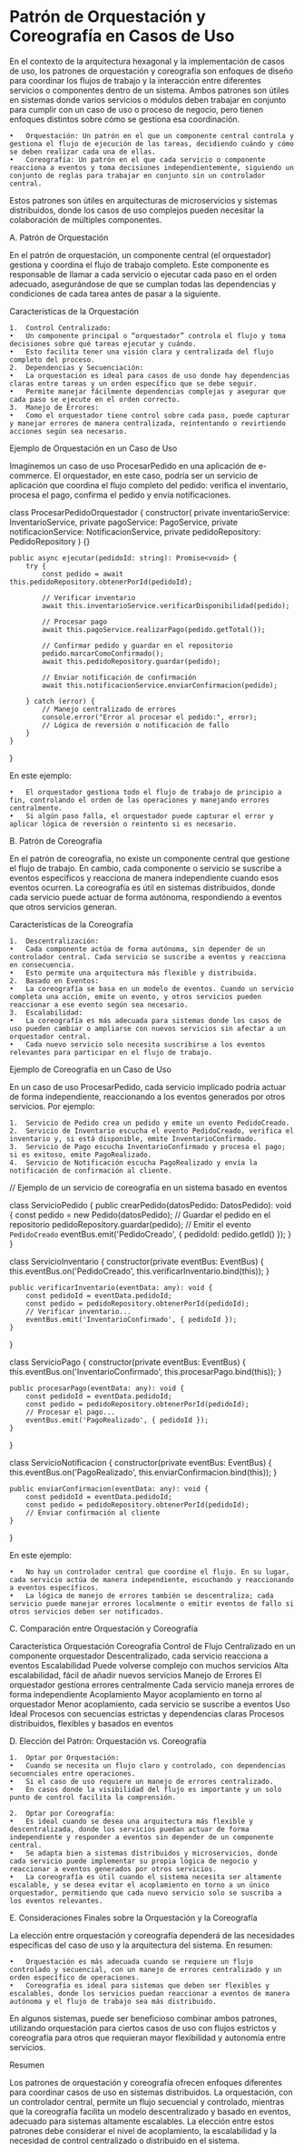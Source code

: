 # Patrón de Orquestación y Coreografía en Casos de Uso

En el contexto de la arquitectura hexagonal y la implementación de casos de uso, los patrones de orquestación y coreografía son enfoques de diseño para coordinar los flujos de trabajo y la interacción entre diferentes servicios o componentes dentro de un sistema. Ambos patrones son útiles en sistemas donde varios servicios o módulos deben trabajar en conjunto para cumplir con un caso de uso o proceso de negocio, pero tienen enfoques distintos sobre cómo se gestiona esa coordinación.

	•	Orquestación: Un patrón en el que un componente central controla y gestiona el flujo de ejecución de las tareas, decidiendo cuándo y cómo se deben realizar cada una de ellas.
	•	Coreografía: Un patrón en el que cada servicio o componente reacciona a eventos y toma decisiones independientemente, siguiendo un conjunto de reglas para trabajar en conjunto sin un controlador central.

Estos patrones son útiles en arquitecturas de microservicios y sistemas distribuidos, donde los casos de uso complejos pueden necesitar la colaboración de múltiples componentes.

A. Patrón de Orquestación

En el patrón de orquestación, un componente central (el orquestador) gestiona y coordina el flujo de trabajo completo. Este componente es responsable de llamar a cada servicio o ejecutar cada paso en el orden adecuado, asegurándose de que se cumplan todas las dependencias y condiciones de cada tarea antes de pasar a la siguiente.

Características de la Orquestación

	1.	Control Centralizado:
	•	Un componente principal o “orquestador” controla el flujo y toma decisiones sobre qué tareas ejecutar y cuándo.
	•	Esto facilita tener una visión clara y centralizada del flujo completo del proceso.
	2.	Dependencias y Secuenciación:
	•	La orquestación es ideal para casos de uso donde hay dependencias claras entre tareas y un orden específico que se debe seguir.
	•	Permite manejar fácilmente dependencias complejas y asegurar que cada paso se ejecute en el orden correcto.
	3.	Manejo de Errores:
	•	Como el orquestador tiene control sobre cada paso, puede capturar y manejar errores de manera centralizada, reintentando o revirtiendo acciones según sea necesario.

Ejemplo de Orquestación en un Caso de Uso

Imaginemos un caso de uso ProcesarPedido en una aplicación de e-commerce. El orquestador, en este caso, podría ser un servicio de aplicación que coordina el flujo completo del pedido: verifica el inventario, procesa el pago, confirma el pedido y envía notificaciones.

class ProcesarPedidoOrquestador {
    constructor(
        private inventarioService: InventarioService,
        private pagoService: PagoService,
        private notificacionService: NotificacionService,
        private pedidoRepository: PedidoRepository
    ) {}

    public async ejecutar(pedidoId: string): Promise<void> {
        try {
            const pedido = await this.pedidoRepository.obtenerPorId(pedidoId);

            // Verificar inventario
            await this.inventarioService.verificarDisponibilidad(pedido);

            // Procesar pago
            await this.pagoService.realizarPago(pedido.getTotal());

            // Confirmar pedido y guardar en el repositorio
            pedido.marcarComoConfirmado();
            await this.pedidoRepository.guardar(pedido);

            // Enviar notificación de confirmación
            await this.notificacionService.enviarConfirmacion(pedido);

        } catch (error) {
            // Manejo centralizado de errores
            console.error("Error al procesar el pedido:", error);
            // Lógica de reversión o notificación de fallo
        }
    }
}

En este ejemplo:

	•	El orquestador gestiona todo el flujo de trabajo de principio a fin, controlando el orden de las operaciones y manejando errores centralmente.
	•	Si algún paso falla, el orquestador puede capturar el error y aplicar lógica de reversión o reintento si es necesario.

B. Patrón de Coreografía

En el patrón de coreografía, no existe un componente central que gestione el flujo de trabajo. En cambio, cada componente o servicio se suscribe a eventos específicos y reacciona de manera independiente cuando esos eventos ocurren. La coreografía es útil en sistemas distribuidos, donde cada servicio puede actuar de forma autónoma, respondiendo a eventos que otros servicios generan.

Características de la Coreografía

	1.	Descentralización:
	•	Cada componente actúa de forma autónoma, sin depender de un controlador central. Cada servicio se suscribe a eventos y reacciona en consecuencia.
	•	Esto permite una arquitectura más flexible y distribuida.
	2.	Basado en Eventos:
	•	La coreografía se basa en un modelo de eventos. Cuando un servicio completa una acción, emite un evento, y otros servicios pueden reaccionar a ese evento según sea necesario.
	3.	Escalabilidad:
	•	La coreografía es más adecuada para sistemas donde los casos de uso pueden cambiar o ampliarse con nuevos servicios sin afectar a un orquestador central.
	•	Cada nuevo servicio solo necesita suscribirse a los eventos relevantes para participar en el flujo de trabajo.

Ejemplo de Coreografía en un Caso de Uso

En un caso de uso ProcesarPedido, cada servicio implicado podría actuar de forma independiente, reaccionando a los eventos generados por otros servicios. Por ejemplo:

	1.	Servicio de Pedido crea un pedido y emite un evento PedidoCreado.
	2.	Servicio de Inventario escucha el evento PedidoCreado, verifica el inventario y, si está disponible, emite InventarioConfirmado.
	3.	Servicio de Pago escucha InventarioConfirmado y procesa el pago; si es exitoso, emite PagoRealizado.
	4.	Servicio de Notificación escucha PagoRealizado y envía la notificación de confirmación al cliente.

// Ejemplo de un servicio de coreografía en un sistema basado en eventos

class ServicioPedido {
    public crearPedido(datosPedido: DatosPedido): void {
        const pedido = new Pedido(datosPedido);
        // Guardar el pedido en el repositorio
        pedidoRepository.guardar(pedido);
        // Emitir el evento `PedidoCreado`
        eventBus.emit('PedidoCreado', { pedidoId: pedido.getId() });
    }
}

class ServicioInventario {
    constructor(private eventBus: EventBus) {
        this.eventBus.on('PedidoCreado', this.verificarInventario.bind(this));
    }

    public verificarInventario(eventData: any): void {
        const pedidoId = eventData.pedidoId;
        const pedido = pedidoRepository.obtenerPorId(pedidoId);
        // Verificar inventario...
        eventBus.emit('InventarioConfirmado', { pedidoId });
    }
}

class ServicioPago {
    constructor(private eventBus: EventBus) {
        this.eventBus.on('InventarioConfirmado', this.procesarPago.bind(this));
    }

    public procesarPago(eventData: any): void {
        const pedidoId = eventData.pedidoId;
        const pedido = pedidoRepository.obtenerPorId(pedidoId);
        // Procesar el pago...
        eventBus.emit('PagoRealizado', { pedidoId });
    }
}

class ServicioNotificacion {
    constructor(private eventBus: EventBus) {
        this.eventBus.on('PagoRealizado', this.enviarConfirmacion.bind(this));
    }

    public enviarConfirmacion(eventData: any): void {
        const pedidoId = eventData.pedidoId;
        const pedido = pedidoRepository.obtenerPorId(pedidoId);
        // Enviar confirmación al cliente
    }
}

En este ejemplo:

	•	No hay un controlador central que coordine el flujo. En su lugar, cada servicio actúa de manera independiente, escuchando y reaccionando a eventos específicos.
	•	La lógica de manejo de errores también se descentraliza; cada servicio puede manejar errores localmente o emitir eventos de fallo si otros servicios deben ser notificados.

C. Comparación entre Orquestación y Coreografía

Característica	Orquestación	Coreografía
Control de Flujo	Centralizado en un componente orquestador	Descentralizado, cada servicio reacciona a eventos
Escalabilidad	Puede volverse complejo con muchos servicios	Alta escalabilidad, fácil de añadir nuevos servicios
Manejo de Errores	El orquestador gestiona errores centralmente	Cada servicio maneja errores de forma independiente
Acoplamiento	Mayor acoplamiento en torno al orquestador	Menor acoplamiento, cada servicio se suscribe a eventos
Uso Ideal	Procesos con secuencias estrictas y dependencias claras	Procesos distribuidos, flexibles y basados en eventos

D. Elección del Patrón: Orquestación vs. Coreografía

	1.	Optar por Orquestación:
	•	Cuando se necesita un flujo claro y controlado, con dependencias secuenciales entre operaciones.
	•	Si el caso de uso requiere un manejo de errores centralizado.
	•	En casos donde la visibilidad del flujo es importante y un solo punto de control facilita la comprensión.

	2.	Optar por Coreografía:
	•	Es ideal cuando se desea una arquitectura más flexible y descentralizada, donde los servicios puedan actuar de forma independiente y responder a eventos sin depender de un componente central.
	•	Se adapta bien a sistemas distribuidos y microservicios, donde cada servicio puede implementar su propia lógica de negocio y reaccionar a eventos generados por otros servicios.
	•	La coreografía es útil cuando el sistema necesita ser altamente escalable, y se desea evitar el acoplamiento en torno a un único orquestador, permitiendo que cada nuevo servicio solo se suscriba a los eventos relevantes.

E. Consideraciones Finales sobre la Orquestación y la Coreografía

La elección entre orquestación y coreografía dependerá de las necesidades específicas del caso de uso y la arquitectura del sistema. En resumen:

	•	Orquestación es más adecuada cuando se requiere un flujo controlado y secuencial, con un manejo de errores centralizado y un orden específico de operaciones.
	•	Coreografía es ideal para sistemas que deben ser flexibles y escalables, donde los servicios puedan reaccionar a eventos de manera autónoma y el flujo de trabajo sea más distribuido.

En algunos sistemas, puede ser beneficioso combinar ambos patrones, utilizando orquestación para ciertos casos de uso con flujos estrictos y coreografía para otros que requieran mayor flexibilidad y autonomía entre servicios.

Resumen

Los patrones de orquestación y coreografía ofrecen enfoques diferentes para coordinar casos de uso en sistemas distribuidos. La orquestación, con un controlador central, permite un flujo secuencial y controlado, mientras que la coreografía facilita un modelo descentralizado y basado en eventos, adecuado para sistemas altamente escalables. La elección entre estos patrones debe considerar el nivel de acoplamiento, la escalabilidad y la necesidad de control centralizado o distribuido en el sistema.